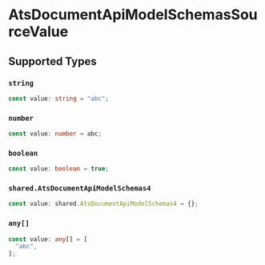 # AtsDocumentApiModelSchemasSourceValue


## Supported Types

### `string`

```typescript
const value: string = "abc";
```

### `number`

```typescript
const value: number = abc;
```

### `boolean`

```typescript
const value: boolean = true;
```

### `shared.AtsDocumentApiModelSchemas4`

```typescript
const value: shared.AtsDocumentApiModelSchemas4 = {};
```

### `any[]`

```typescript
const value: any[] = [
  "abc",
];
```

